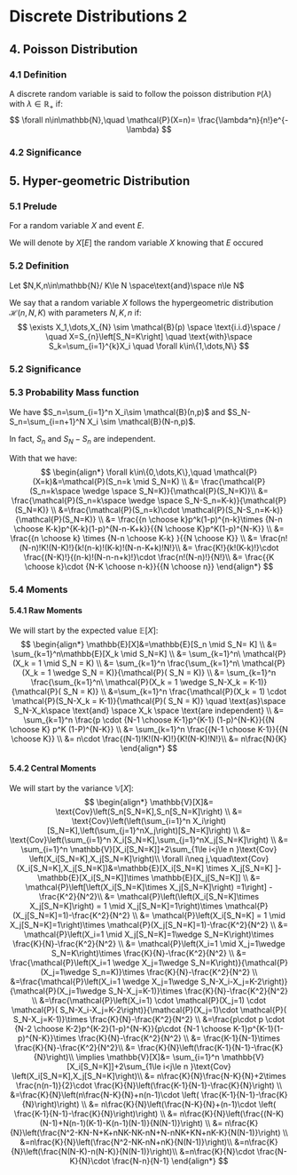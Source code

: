 # Discrete Distributions 2

## 4. Poisson Distribution

### 4.1 Definition

A discrete random variable is said to follow the poisson distribution $\mathtt{P}(\lambda)$ with $\lambda \in\mathbb{R}_+$ if:
$$
\forall n\in\mathbb{N},\quad \mathcal{P}(X=n)= \frac{\lambda^n}{n!}e^{-\lambda}
$$

### 4.2 Significance





## 5. Hyper-geometric Distribution

### 5.1 Prelude

For a random variable $X$ and event $E$.

We will denote by $X[E]$ the random variable $X$ knowing that $E$ occured

### 5.2 Definition

Let $N,K,n\in\mathbb{N}/ K\le N \space\text{and}\space n\le N$

We say that a random variable $X$ follows the hypergeometric distribution $\mathcal{H}(n,N,K)$ with parameters $N,K,n$ if:
$$
\exists X_1,\dots,X_{N} \sim \mathcal{B}(p) \space \text{i.i.d}\space / \quad X=S_{n}\left[S_N=K\right] \quad \text{with}\space  S_k=\sum_{i=1}^{k}X_i \quad \forall k\in\{1,\dots,N\}
$$

### 5.2 Significance



### 5.3 Probability Mass function

We have $S_n=\sum_{i=1}^n X_i\sim \mathcal{B}(n,p)$ and $S_N-S_n=\sum_{i=n+1}^N X_i \sim \mathcal{B}(N-n,p)$.

In fact, $S_n$ and $S_{N}-S_n$ are independent.

With that we have:
$$
\begin{align*}
\forall k\in\{0,\dots,K\},\quad \mathcal{P}(X=k)&=\mathcal{P}(S_n=k \mid S_N=K) \\
&= \frac{\mathcal{P}(S_n=k\space  \wedge \space S_N=K)}{\mathcal{P}(S_N=K)}\\
&= \frac{\mathcal{P}(S_n=k\space  \wedge \space S_N-S_n=K-k)}{\mathcal{P}(S_N=K)} \\
&=\frac{\mathcal{P}(S_n=k)\cdot \mathcal{P}(S_N-S_n=K-k)}{\mathcal{P}(S_N=K)} \\
&= \frac{{n \choose k}p^k(1-p)^{n-k}\times {N-n \choose K-k}p^{K-k}(1-p)^{N-n-K+k}}{{N \choose K}p^K(1-p)^{N-K}} \\
&= \frac{{n \choose k} \times {N-n \choose K-k} }{{N \choose K}} \\
&= \frac{n!(N-n)!K!(N-K)!}{k!(n-k)!(K-k)!(N-n-K+k)!N!}\\
&= \frac{K!}{k!(K-k)!}\cdot \frac{(N-K)!}{(n-k)!(N-n-n+k)!}\cdot \frac{n!(N-n)!}{N!}\\
&= \frac{{K \choose k}\cdot {N-K \choose n-k}}{{N \choose n}}
\end{align*}
$$



### 5.4 Moments



#### 5.4.1 Raw Moments

We will start by the expected value $\mathbb{E}[X]:$
$$
\begin{align*}
\mathbb{E}[X]&=\mathbb{E}[S_n \mid S_N= K] \\
&= \sum_{k=1}^n\mathbb{E}[X_k \mid S_N=K] \\
&= \sum_{k=1}^n\ \mathcal{P}(X_k = 1 \mid S_N  = K) \\
&= \sum_{k=1}^n \frac{\sum_{k=1}^n\ \mathcal{P}(X_k = 1 \wedge S_N  = K)}{\mathcal{P}( S_N  = K)} \\
&= \sum_{k=1}^n \frac{\sum_{k=1}^n\ \mathcal{P}(X_k = 1 \wedge S_N-X_k  = K-1)}{\mathcal{P}( S_N  = K)} \\
&=\sum_{k=1}^n \frac{\mathcal{P}(X_k = 1)  \cdot \mathcal{P}(S_N-X_k  = K-1)}{\mathcal{P}( S_N  = K)} \quad \text{as}\space S_N-X_k\space \text{and} \space X_k \space \text{are independent}  \\
&= \sum_{k=1}^n \frac{p  \cdot {N-1 \choose K-1}p^{K-1} (1-p)^{N-K}}{{N \choose K} p^K (1-P)^{N-K}} \\
&= \sum_{k=1}^n \frac{{N-1 \choose K-1}}{{N \choose K}} \\
&= n\cdot \frac{(N-1)!K!(N-K)!}{K!(N-K)!N!}\\
&= n\frac{N}{K}
\end{align*}
$$

#### 5.4.2 Central Moments

We will start by the variance $\mathbb{V}[X]:$
$$
\begin{align*}
\mathbb{V}[X]&= \text{Cov}\left(S_n[S_N=K],S_n[S_N=K]\right) \\
&= \text{Cov}\left(\left(\sum_{i=1}^n X_i\right)[S_N=K],\left(\sum_{j=1}^nX_j\right)[S_N=K]\right) \\
&= \text{Cov}\left(\sum_{i=1}^n X_i[S_N=K],\sum_{j=1}^nX_j[S_N=K]\right) \\
&= \sum_{i=1}^n \mathbb{V}[X_i[S_N=K]]+2\sum_{1\le i<j\le n }\text{Cov} \left(X_i[S_N=K],X_j[S_N=K]\right)\\
\forall i\neq j,\quad\text{Cov}(X_i[S_N=K],X_j[S_N=K])&=\mathbb{E}[X_i[S_N=K] \times X_j[S_N=K] ]-\mathbb{E}[X_i[S_N=K]]\times \mathbb{E}[X_j[S_N=K]] \\
&= \mathcal{P}\left[\left(X_i[S_N=K]\times X_j[S_N=K]\right) =1\right] -\frac{K^2}{N^2}\\
&= \mathcal{P}\left(\left(X_i[S_N=K]\times X_j[S_N=K]\right) = 1 \mid X_j[S_N=K]=1\right)\times \mathcal{P}(X_j[S_N=K]=1)-\frac{K^2}{N^2} \\
&= \mathcal{P}\left(X_i[S_N=K] = 1 \mid X_j[S_N=K]=1\right)\times \mathcal{P}(X_j[S_N=K]=1)-\frac{K^2}{N^2} \\
&= \mathcal{P}\left(X_i=1 \mid X_j[S_N=K]=1\wedge S_N=K\right)\times \frac{K}{N}-\frac{K^2}{N^2} \\
&= \mathcal{P}\left(X_i=1 \mid X_j=1\wedge S_N=K\right)\times \frac{K}{N}-\frac{K^2}{N^2} \\
&= \frac{\mathcal{P}\left(X_i=1 \wedge X_j=1\wedge S_N=K\right)}{\mathcal{P}(X_j=1\wedge S_n=K)}\times \frac{K}{N}-\frac{K^2}{N^2} \\
&=\frac{\mathcal{P}\left(X_i=1 \wedge X_j=1\wedge S_N-X_i-X_j=K-2\right)}{\mathcal{P}(X_j=1\wedge S_N-X_j=K-1)}\times \frac{K}{N}-\frac{K^2}{N^2} \\
&=\frac{\mathcal{P}\left(X_i=1) \cdot \mathcal{P}(X_j=1) \cdot \mathcal{P}( S_N-X_i-X_j=K-2\right)}{\mathcal{P}(X_j=1)\cdot \mathcal{P}( S_N-X_j=K-1)}\times \frac{K}{N}-\frac{K^2}{N^2} \\
&=\frac{p\cdot p \cdot {N-2 \choose K-2}p^{K-2}(1-p)^{N-K}}{p\cdot {N-1 \choose K-1}p^{K-1}(1-p)^{N-K}}\times \frac{K}{N}-\frac{K^2}{N^2} \\
&= \frac{K-1}{N-1}\times \frac{K}{N}-\frac{K^2}{N^2}\\
&= \frac{K}{N}\left(\frac{K-1}{N-1}-\frac{K}{N}\right)\\
\implies \mathbb{V}[X]&= \sum_{i=1}^n \mathbb{V}[X_i[S_N=K]]+2\sum_{1\le i<j\le n }\text{Cov} \left(X_i[S_N=K],X_j[S_N=K]\right)\\
&= n\frac{K}{N}\frac{N-K}{N}+2\times \frac{n(n-1)}{2}\cdot \frac{K}{N}\left(\frac{K-1}{N-1}-\frac{K}{N}\right) \\
&=\frac{K}{N}\left(n\frac{N-K}{N}+n(n-1)\cdot \left( \frac{K-1}{N-1}-\frac{K}{N}\right)\right) \\
&= n\frac{K}{N}\left(\frac{N-K}{N}+(n-1)\cdot \left( \frac{K-1}{N-1}-\frac{K}{N}\right)\right) \\
&= n\frac{K}{N}\left(\frac{(N-K)(N-1)+N(n-1)(K-1)-K(n-1)(N-1)}{N(N-1)}\right) \\
&= n\frac{K}{N}\left(\frac{N^2-KN-N+K+nNK-NK-nN+N-nNK+KN+nK-K}{N(N-1)}\right)  \\
&=n\frac{K}{N}\left(\frac{N^2-NK-nN+nK}{N(N-1)}\right)\\
&=n\frac{K}{N}\left(\frac{N(N-K)-n(N-K)}{N(N-1)}\right)\\
&=n\frac{K}{N}\cdot \frac{N-K}{N}\cdot \frac{N-n}{N-1}
\end{align*}
$$

